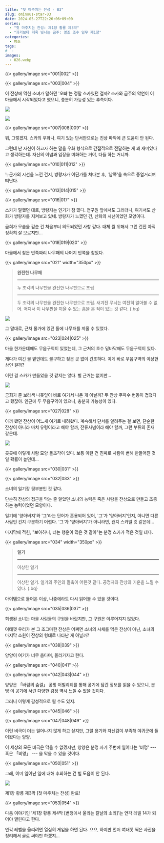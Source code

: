 ```yaml
---
title: "첫 마주치는 잔성 - 03"
slug: ominous-star-03
date: 2024-05-27T22:26:06+09:00
series:
  - "첫 마주치는 잔성: 제1장 황룡 제3막"
  - "과거보다 더욱 빛나는 금주: 명조 조수 임무 제1장"
categories:
  - 명조
tags:
#  - 
images:
  - 026.webp
---
```


{{< gallery/image src="001|002" >}}

{{< gallery/image src="003|004" >}}

이 잔상에 먹힌 소녀가 말하던 '오빠'는 정말 스카였던 걸까? 스카와 금주의 악연이 이 마을에서 시작되었다고 했으니, 충분히 가능성 있는 추측이다.

![](005.webp)

![](006.webp)

{{< gallery/image src="007|008|009" >}}

뭐, 그렇겠지. 스카의 우화나, 여기 있는 단서만으로는 진상 파악에 큰 도움이 안 된다.

그런데 난 자신이 하고자 하는 말을 우화 형식으로 간접적으로 전달하는 게 꽤 재미있다고 생각하는데. 자신의 이념과 입장을 미화하는 거야, 다들 하는 거니까.

{{< gallery/image src="010|011|012" >}}

누군가의 시선을 느낀 건지, 방랑자가 어딘가를 쳐다본 후, '남쪽'을 속으로 중얼거리며 떠난다.

{{< gallery/image src="013|014|015" >}}

{{< gallery/image src="016|017" >}}

스카가 말했던 대로, 방랑자는 인기가 참 많다. 연구원 앞에서도 그러더니, 여기서도 산화가 방랑자를 지켜보고 있네. 방랑자가 느꼈던 건, 산화의 시선이었던 모양이다.

금희가 모습을 감춘 건 처음부터 의도되었던 사항 같다. 대체 뭘 위해서 그런 건진 아직 정확히 잘 모르지만...

{{< gallery/image src="018|019|020" >}}

마을에서 찾은 반쪽짜리 나무패의 나머지 반쪽을 찾았다.

{{< gallery/image src="021" width="350px" >}}

> **완전한 나무패**
> ***
> 두 조각의 나무판을 완전한 나무판으로 조립
> ***
> 두 조각의 나무판을 완전한 나무판으로 조립. 새겨진 무늬는 여전히 알아볼 수 없어. 어디서 이 나무판을 끼울 수 있는 홈을 본 적이 있는 것 같다.
{.bq}

![](022.webp)

그 말대로, 근처 물가에 있던 돌에 나무패를 끼울 수 있었다.

{{< gallery/image src="023|024|025" >}}

마을 한가운데에도 무음구역이 있었는데, 그 근처의 호수 밑바닥에도 무음구역이 있다.

게다가 여긴 물 밑인데도 불구하고 젖은 곳 없이 건조하다. 이게 바로 무음구역의 이상현상인 걸까?

이런 걸 스카가 만들었을 것 같지는 않다. 별 근거는 없지만...

![](026.webp)

금희가 준 보라색 나뭇잎이 바로 여기서 나온 게 아닐까? 두 잔상 주파수 변동이 겹쳤다고 했잖아. 인근에 두 무음구역이 있으니, 충분히 가능성이 있다.

{{< gallery/image src="027|028" >}}

아까 봤던 잔상이 어느새 여기로 내려왔다. 계속해서 단서를 알려주는 걸 보면, 단순한 잔상이 아니라 마치 유령이라고 해야 할까, 잔류사념이라 해야 할까, 그런 부류의 존재 같은데.

![](029.webp)

곳곳에 이렇게 사람 모양 돌조각이 있다. 보통 이런 건 진짜로 사람이 변해 만들어진 것일 확률이 높던데...

{{< gallery/image src="030|031" >}}

{{< gallery/image src="032|033" >}}

소녀의 일기장 뒷부분인 것 같다.

단순히 잔상의 접근을 막는 줄 알았던 소녀의 능력은 죽은 사람을 잔상으로 만들고 조종하는 능력이었던 모양이다.

일기에 '양아버지'와 '그'라는 단어가 혼용되어 있어, '그'가 '양아버지'인지, 아니면 다른 사람인 건지 구분하기 어렵다. '그'가 '양아버지'가 아니라면, 왠지 스카일 것 같은데...

마지막에 적힌, "보아하니, 너는 행운이 많은 것 같아"는 분명 스카가 적은 것일 테다.

{{< gallery/image src="034" width="350px" >}}

> **일기**
> ***
> 이상한 일기
> ***
> 이상한 일기. 일기의 주인의 필촉이 어린것 같다. 공명자와 잔상의 기운을 느낄 수 있다.
{.bq}

아이템으로 들어온 이상, 나중에라도 다시 읽어볼 수 있을 것이다.

{{< gallery/image src="035|036|037" >}}

희생된 소녀는 마을 사람들의 구원을 바랐지만, 그 구원은 이루어지지 않았다.

여태껏 우리가 본 그 조그마한 잔상은 어쩌면 소녀의 시체를 먹은 잔상이 아닌, 소녀의 마지막 소원이 잔상의 형태로 나타난 게 아닐까?

{{< gallery/image src="038|039" >}}

양양이 여기가 너무 춥다며, 올라가자고 한다.

{{< gallery/image src="040|041" >}}

{{< gallery/image src="042|043|044" >}}

양양은 「바람의 숨결」 공명 어빌리티를 통해 공기에 담긴 정보를 읽을 수 있으니, 분명 이 공기에 서린 다양한 감정 역시 느낄 수 있을 것이다.

그러니 이렇게 감성적으로 될 수도 있지.

{{< gallery/image src="045|046" >}}

{{< gallery/image src="047|048|049" >}}

이런 비극이 더는 일어나지 않게 하고 싶지만, 그럴 용기와 자신감이 부족해 야귀군에 들어왔다는 양양.

이 세상의 모든 비극은 막을 수 없겠지만, 양양은 분명 자기 주변에 일어나는 '비명' --- 혹은 「비명」 --- 을 막을 수 있을 것이다.

{{< gallery/image src="050|051" >}}

그래, 이미 일어난 일에 대해 후회하는 건 별 도움이 안 된다.

![](052.webp)

제1장 황룡 제3막 \[첫 마주치는 잔성\] 완료!

{{< gallery/image src="053|054" >}}

다음 이야기인 '제1장 황룡 제4막 \[변정에서 울리는 칼날의 소리\]'는 연각 레벨 14가 되어야 열린다고 한다.

연각 레벨을 올리려면 열심히 게임을 하면 된다. 으으, 하지만 먼저 여태껏 찍은 사진을 정리해서 글로 써야만 하겠지...
